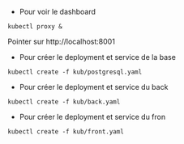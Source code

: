 - Pour voir le dashboard

```
kubectl proxy &
```

Pointer sur http://localhost:8001

- Pour créer le deployment et service de la base

```
kubectl create -f kub/postgresql.yaml
```

- Pour créer le deployment et service du back

```
kubectl create -f kub/back.yaml
```

- Pour créer le deployment et service du fron

```
kubectl create -f kub/front.yaml
```
